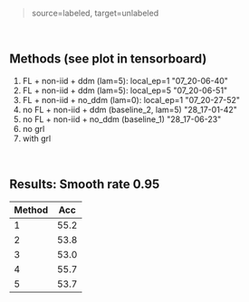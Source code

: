 > source=labeled, target=unlabeled

<br>

## Methods (see plot in tensorboard)
1. FL + non-iid + ddm (lam=5): local_ep=1  "07_20-06-40"
1. FL + non-iid + ddm (lam=5): local_ep=5   "07_20-06-51"
1. FL + non-iid + no_ddm (lam=0): local_ep=1    "07_20-27-52"
1. no FL + non-iid + ddm (baseline_2, lam=5)    "28_17-01-42"
1. no FL + non-iid + no_ddm (baseline_1)    "28_17-06-23"
1. no grl
1. with grl
<br>

## Results: Smooth rate 0.95
| Method | Acc |
|---|---|
| 1 | 55.2 |
| 2 | 53.8 |
| 3 | 53.0 |
| 4 | 55.7 |
| 5 | 53.7 |
